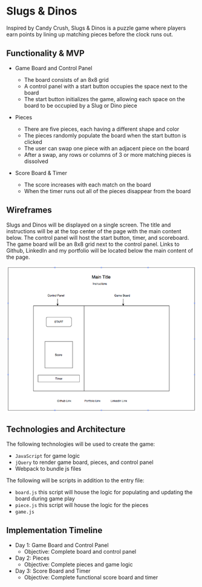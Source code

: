# Slugs & Dinos

Inspired by Candy Crush, Slugs & Dinos is a puzzle game where players earn points by lining up matching pieces before the clock runs out.

## Functionality & MVP
  + Game Board and Control Panel
    - The board consists of an 8x8 grid
    - A control panel with a start button occupies the space next to the board
    - The start button initializes the game, allowing each space on the board to be occupied by a Slug or Dino piece


  + Pieces
    - There are five pieces, each having a different shape and color
    - The pieces randomly populate the board when the start button is clicked
    - The user can swap one piece with an adjacent piece on the board
    - After a swap, any rows or columns of 3 or more matching pieces is dissolved


  + Score Board & Timer
    - The score increases with each match on the board
    - When the timer runs out all of the pieces disappear from the board

## Wireframes

Slugs and Dinos will be displayed on a single screen. The title and instructions will be at the top center of the page with the main content below. The control panel will host the start button, timer, and scoreboard. The game board will be an 8x8 grid next to the control panel. Links to Github, LinkedIn and my portfolio will be located below the main content of the page.

![alt text](https://github.com/ewawrzas/Slugs-and-Dinos/blob/master/Wireframe.png)

## Technologies and Architecture

The following technologies will be used to create the game:

+ `JavaScript` for game logic
+ `jQuery` to render game board, pieces, and control panel
+ Webpack to bundle js files

The following will be scripts in addition to the entry file:

- `board.js` this script will house the logic for populating and updating the board during game play
- `piece.js` this script will house the logic for the pieces
- `game.js`


## Implementation Timeline

+ Day 1: Game Board and Control Panel
  - Objective: Complete board and control panel
+ Day 2: Pieces
  - Objective: Complete pieces and game logic
+ Day 3: Score Board and Timer
  - Objective: Complete functional score board and timer
